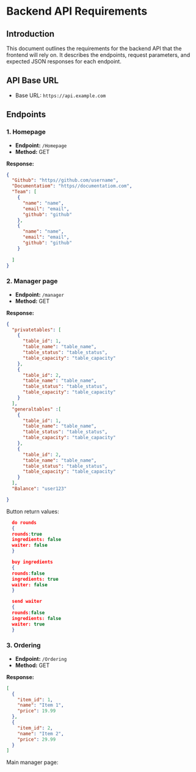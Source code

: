 # Backend API Requirements

## Introduction

This document outlines the requirements for the backend API that the frontend will rely on. It describes the endpoints, request parameters, and expected JSON responses for each endpoint.

## API Base URL

- Base URL: `https://api.example.com`

## Endpoints

### 1. Homepage

- **Endpoint:** `/Homepage`
- **Method:** GET

**Response:**

```json
{
  "Github": "https//github.com/username",
  "Documentatiom": "https//documentatiom.com",
  "Team": [
    {
      "name": "name",
      "email": "email",
      "github": "github"
    },
    {
      "name": "name",
      "email": "email",
      "github": "github"
    }
  
  ]
}
```

### 2. Manager page

- **Endpoint:** `/manager`
- **Method:** GET

**Response:**

```json
{
  "privatetables": [
    {
      "table_id": 1,
      "table_name": "table_name",
      "table_status": "table_status",
      "table_capacity": "table_capacity"
    },
    {
      "table_id": 2,
      "table_name": "table_name",
      "table_status": "table_status",
      "table_capacity": "table_capacity"
    }
  ],
  "generaltables" :[
    {
      "table_id": 1,
      "table_name": "table_name",
      "table_status": "table_status",
      "table_capacity": "table_capacity"
    },
    {
      "table_id": 2,
      "table_name": "table_name",
      "table_status": "table_status",
      "table_capacity": "table_capacity"
    }
  ],
  "Balance": "user123"

}
```

Button return values:

``` json
  do rounds
  {
  rounds:true
  ingredients: false
  waiter: false
  }

  buy ingredients
  {
  rounds:false
  ingredients: true
  waiter: false
  }

  send waiter
  {
  rounds:false
  ingredients: false
  waiter: true
  }
```

### 3. Ordering

- **Endpoint:** `/Ordering`
- **Method:** GET

**Response:**

```json
[
  {
    "item_id": 1,
    "name": "Item 1",
    "price": 19.99
  },
  {
    "item_id": 2,
    "name": "Item 2",
    "price": 29.99
  }
]
```

Main manager page:




